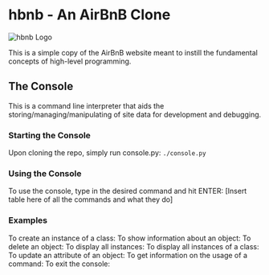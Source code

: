 # hbnb - An AirBnB Clone
![hbnb Logo](https://imgur.com/OilEsXV "hbnb Logo")

This is a simple copy of the AirBnB website meant to instill the fundamental concepts of high-level programming.

## The Console
This is a command line interpreter that aids the storing/managing/manipulating of site data for development and debugging.
### Starting the Console
Upon cloning the repo, simply run console.py:
`./console.py`
### Using the Console
To use the console, type in the desired command and hit ENTER:
[Insert table here of all the commands and what they do]
### Examples
To create an instance of a class:
To show information about an object:
To delete an object:
To display all instances:
To display all instances of a class:
To update an attribute of an object:
To get information on the usage of a command:
To exit the console:

